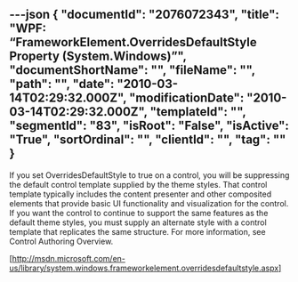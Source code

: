 ---json
{
  "documentId": "2076072343",
  "title": "WPF: “FrameworkElement.OverridesDefaultStyle Property (System.Windows)”",
  "documentShortName": "",
  "fileName": "",
  "path": "",
  "date": "2010-03-14T02:29:32.000Z",
  "modificationDate": "2010-03-14T02:29:32.000Z",
  "templateId": "",
  "segmentId": "83",
  "isRoot": "False",
  "isActive": "True",
  "sortOrdinal": "",
  "clientId": "",
  "tag": ""
}
---

If you set OverridesDefaultStyle to true on a control, you will be suppressing the default control template supplied by the theme styles. That control template typically includes the content presenter and other composited elements that provide basic UI functionality and visualization for the control. If you want the control to continue to support the same features as the default theme styles, you must supply an alternate style with a control template that replicates the same structure. For more information, see Control Authoring Overview.

[http://msdn.microsoft.com/en-us/library/system.windows.frameworkelement.overridesdefaultstyle.aspx]
